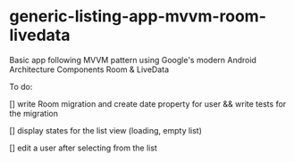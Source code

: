 # generic-listing-app-mvvm-room-livedata
Basic app following MVVM pattern using Google's modern Android Architecture Components Room &amp; LiveData 


To do:

[] write Room migration and create date property for user && write tests for the migration

[] display states for the list view (loading, empty list)

[] edit a user after selecting from the list
